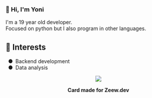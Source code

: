 <html>
    <body>
        <h3>👋 Hi, I'm Yoni</h3>
		<p>I'm a 19 year old developer.<br>Focused on python but I also program in other languages.</br></p>
		<h2>🎯 Interests</h2>
        <p>&ensp;●&ensp;Backend development<br>&ensp;●&ensp;Data analysis</p>
	<div align="center">
		<img src="https://api.zeew.dev/resources/discord/es/short_card/996007167175958578?profile_theme=true"></img>
		<p><b>Card made for Zeew.dev</b></p>
	</div>
    </body>
</html>
